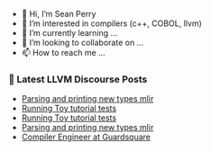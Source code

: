 - 👋 Hi, I’m Sean Perry
- 👀 I’m interested in compilers (c++, COBOL, llvm)
- 🌱 I’m currently learning ...
- 💞️ I’m looking to collaborate on ...
- 📫 How to reach me ...

<!---
s66perry/s66perry is a ✨ special ✨ repository because its `README.md` (this file) appears on your GitHub profile.
You can click the Preview link to take a look at your changes.
--->
### 📕 Latest LLVM Discourse Posts

<!-- DISCOURSE-LLVM:START -->
- [Parsing and printing new types mlir](https://discourse.llvm.org/t/parsing-and-printing-new-types-mlir/71200#post_7)
- [Running Toy tutorial tests](https://discourse.llvm.org/t/running-toy-tutorial-tests/71242#post_2)
- [Running Toy tutorial tests](https://discourse.llvm.org/t/running-toy-tutorial-tests/71242#post_1)
- [Parsing and printing new types mlir](https://discourse.llvm.org/t/parsing-and-printing-new-types-mlir/71200#post_6)
- [Compiler Engineer at Guardsquare](https://discourse.llvm.org/t/compiler-engineer-at-guardsquare/71241#post_1)
<!-- DISCOURSE-LLVM:END -->
